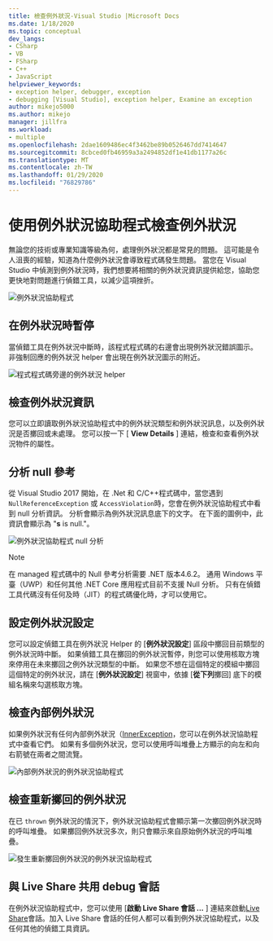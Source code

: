 ```yaml
---
title: 檢查例外狀況-Visual Studio |Microsoft Docs
ms.date: 1/18/2020
ms.topic: conceptual
dev_langs:
- CSharp
- VB
- FSharp
- C++
- JavaScript
helpviewer_keywords:
- exception helper, debugger, exception
- debugging [Visual Studio], exception helper, Examine an exception
author: mikejo5000
ms.author: mikejo
manager: jillfra
ms.workload:
- multiple
ms.openlocfilehash: 2dae1609486ec4f3462be89b0526467dd7414647
ms.sourcegitcommit: 8cbced0fb46959a3a2494852df1e41db1177a26c
ms.translationtype: MT
ms.contentlocale: zh-TW
ms.lasthandoff: 01/29/2020
ms.locfileid: "76829786"
---
```

# <a name="inspect-an-exception-using-the-exception-helper"></a>使用例外狀況協助程式檢查例外狀況 

無論您的技術或專業知識等級為何，處理例外狀況都是常見的問題。 這可能是令人沮喪的經驗，知道為什麼例外狀況會導致程式碼發生問題。 當您在 Visual Studio 中偵測到例外狀況時，我們想要將相關的例外狀況資訊提供給您，協助您更快地對問題進行偵錯工具，以減少這項挫折。

![例外狀況協助程式](media/debugger-exception-helper-default.png)

## <a name="pause-on-the-exception"></a>在例外狀況時暫停
當偵錯工具在例外狀況中斷時，該程式程式碼的右邊會出現例外狀況錯誤圖示。 非強制回應的例外狀況 helper 會出現在例外狀況圖示的附近。

![程式程式碼旁邊的例外狀況 helper](media/debugger-exception-helper-locerror.png)

## <a name="inspect-exception-info"></a>檢查例外狀況資訊
您可以立即讀取例外狀況協助程式中的例外狀況類型和例外狀況訊息，以及例外狀況是否擲回或未處理。 您可以按一下 [ **View Details** ] 連結，檢查和查看例外狀況物件的屬性。

## <a name="analyze-null-references"></a>分析 null 參考
從 Visual Studio 2017 開始，在 .Net 和 C/C++程式碼中，當您遇到 `NullReferenceException` 或 `AccessViolation`時，您會在例外狀況協助程式中看到 null 分析資訊。 分析會顯示為例外狀況訊息底下的文字。 在下面的圖例中，此資訊會顯示為 "**s** is null."。

![例外狀況協助程式 null 分析](media/debugger-exception-helper-default.png)


> [!NOTE]
> 在 managed 程式碼中的 Null 參考分析需要 .NET 版本4.6.2。 通用 Windows 平臺（UWP）和任何其他 .NET Core 應用程式目前不支援 Null 分析。 只有在偵錯工具代碼沒有任何及時（JIT）的程式碼優化時，才可以使用它。

## <a name="configure-exception-settings"></a>設定例外狀況設定 
您可以設定偵錯工具在例外狀況 Helper 的 [**例外狀況設定**] 區段中擲回目前類型的例外狀況時中斷。 如果偵錯工具在擲回的例外狀況暫停，則您可以使用核取方塊來停用在未來擲回之例外狀況類型的中斷。 如果您不想在這個特定的模組中擲回這個特定的例外狀況，請在 [**例外狀況設定**] 視窗中，依據 [**從下列**擲回] 底下的模組名稱來勾選核取方塊。 

## <a name="inspect-inner-exceptions"></a>檢查內部例外狀況 
如果例外狀況有任何內部例外狀況（[InnerException](https://docs.microsoft.com/dotnet/api/system.exception.innerexception)，您可以在例外狀況協助程式中查看它們。 如果有多個例外狀況，您可以使用呼叫堆疊上方顯示的向左和向右箭號在兩者之間流覽。

![內部例外狀況的例外狀況協助程式](media/debugger-exception-helper-innerexception.png)

## <a name="inspect-rethrown-exceptions"></a>檢查重新擲回的例外狀況
在已 `thrown` 例外狀況的情況下，例外狀況協助程式會顯示第一次擲回例外狀況時的呼叫堆疊。 如果擲回例外狀況多次，則只會顯示來自原始例外狀況的呼叫堆疊。

![發生重新擲回例外狀況的例外狀況協助程式](media/debugger-exception-helper-innerexception.png)

## <a name="share-a-debug-session-with-live-share"></a>與 Live Share 共用 debug 會話
在例外狀況協助程式中，您可以使用 [**啟動 Live Share 會話 ...** ] 連結來啟動[Live Share](https://docs.microsoft.com/visualstudio/liveshare/)會話。加入 Live Share 會話的任何人都可以看到例外狀況協助程式，以及任何其他的偵錯工具資訊。
